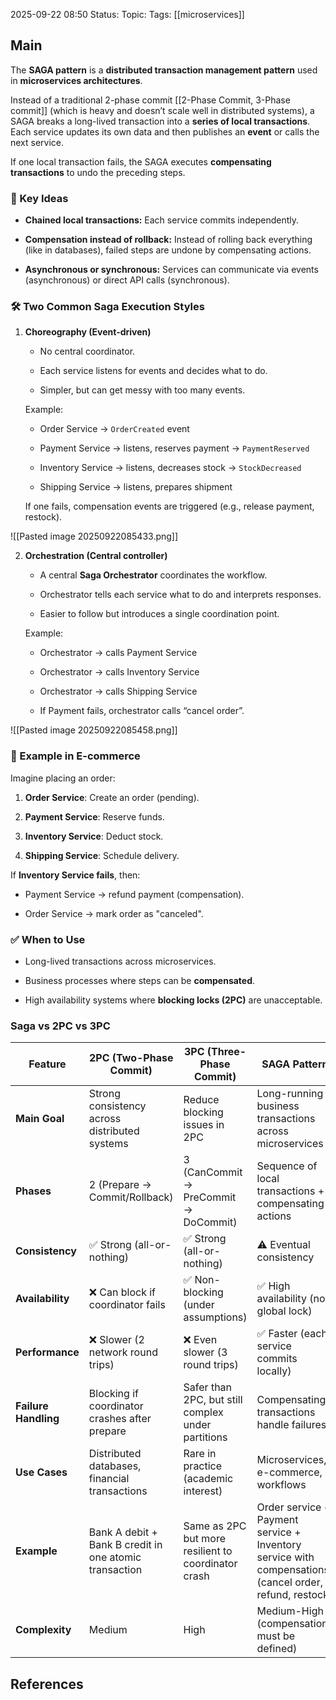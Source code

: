 2025-09-22 08:50
Status: 
Topic: 
Tags: [[microservices]] 
## Main
The **SAGA pattern** is a **distributed transaction management pattern** used in **microservices architectures**.

Instead of a traditional 2-phase commit [[2-Phase Commit, 3-Phase commit]] (which is heavy and doesn’t scale well in distributed systems), a SAGA breaks a long-lived transaction into a **series of local transactions**. Each service updates its own data and then publishes an **event** or calls the next service.

If one local transaction fails, the SAGA executes **compensating transactions** to undo the preceding steps.

### 🔑 Key Ideas

- **Chained local transactions:** Each service commits independently.
    
- **Compensation instead of rollback:** Instead of rolling back everything (like in databases), failed steps are undone by compensating actions.
    
- **Asynchronous or synchronous:** Services can communicate via events (asynchronous) or direct API calls (synchronous).


### 🛠️ Two Common Saga Execution Styles

1. **Choreography (Event-driven)**
    
    - No central coordinator.
        
    - Each service listens for events and decides what to do.
        
    - Simpler, but can get messy with too many events.
        
    
    Example:
    
    - Order Service → `OrderCreated` event
        
    - Payment Service → listens, reserves payment → `PaymentReserved`
        
    - Inventory Service → listens, decreases stock → `StockDecreased`
        
    - Shipping Service → listens, prepares shipment
        
    
    If one fails, compensation events are triggered (e.g., release payment, restock).


![[Pasted image 20250922085433.png]]
    
2. **Orchestration (Central controller)**
    
    - A central **Saga Orchestrator** coordinates the workflow.
        
    - Orchestrator tells each service what to do and interprets responses.
        
    - Easier to follow but introduces a single coordination point.
        
    
    Example:
    
    - Orchestrator → calls Payment Service
        
    - Orchestrator → calls Inventory Service
        
    - Orchestrator → calls Shipping Service
        
    - If Payment fails, orchestrator calls “cancel order”.


![[Pasted image 20250922085458.png]]



### 🧩 Example in E-commerce

Imagine placing an order:

1. **Order Service**: Create an order (pending).
    
2. **Payment Service**: Reserve funds.
    
3. **Inventory Service**: Deduct stock.
    
4. **Shipping Service**: Schedule delivery.
    

If **Inventory Service fails**, then:

- Payment Service → refund payment (compensation).
    
- Order Service → mark order as "canceled".


### ✅ When to Use

- Long-lived transactions across microservices.
    
- Business processes where steps can be **compensated**.
    
- High availability systems where **blocking locks (2PC)** are unacceptable.


### Saga vs 2PC vs 3PC

| Feature              | **2PC (Two-Phase Commit)**                             | **3PC (Three-Phase Commit)**                        | **SAGA Pattern**                                                                                       |
| -------------------- | ------------------------------------------------------ | --------------------------------------------------- | ------------------------------------------------------------------------------------------------------ |
| **Main Goal**        | Strong consistency across distributed systems          | Reduce blocking issues in 2PC                       | Long-running business transactions across microservices                                                |
| **Phases**           | 2 (Prepare → Commit/Rollback)                          | 3 (CanCommit → PreCommit → DoCommit)                | Sequence of local transactions + compensating actions                                                  |
| **Consistency**      | ✅ Strong (all-or-nothing)                              | ✅ Strong (all-or-nothing)                           | ⚠️ Eventual consistency                                                                                |
| **Availability**     | ❌ Can block if coordinator fails                       | ✅ Non-blocking (under assumptions)                  | ✅ High availability (no global lock)                                                                   |
| **Performance**      | ❌ Slower (2 network round trips)                       | ❌ Even slower (3 round trips)                       | ✅ Faster (each service commits locally)                                                                |
| **Failure Handling** | Blocking if coordinator crashes after prepare          | Safer than 2PC, but still complex under partitions  | Compensating transactions handle failures                                                              |
| **Use Cases**        | Distributed databases, financial transactions          | Rare in practice (academic interest)                | Microservices, e-commerce, workflows                                                                   |
| **Example**          | Bank A debit + Bank B credit in one atomic transaction | Same as 2PC but more resilient to coordinator crash | Order service + Payment service + Inventory service with compensations (cancel order, refund, restock) |
| **Complexity**       | Medium                                                 | High                                                | Medium-High (compensations must be defined)                                                            |


## References
